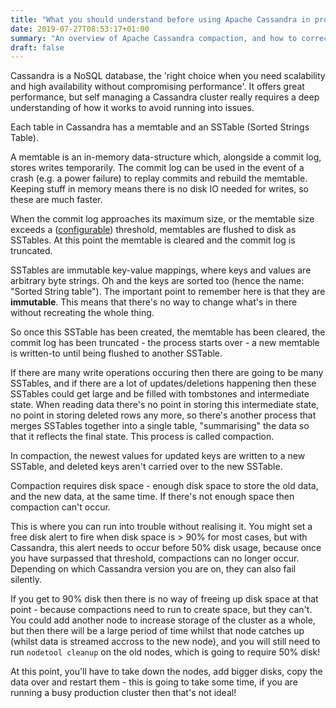 ```yaml
---
title: "What you should understand before using Apache Cassandra in production"
date: 2019-07-27T08:53:17+01:00
summary: "An overview of Apache Cassandra compaction, and how to correctly set disk space alerts when self-managing a production Cassandra cluster."
draft: false
---
```


Cassandra is a NoSQL database, the 'right choice when you need scalability and high availability without compromising performance'. It offers great performance, but self managing a Cassandra cluster really requires a deep understanding of how it works to avoid running into issues.

Each table in Cassandra has a memtable and an SSTable (Sorted Strings Table).

A memtable is an in-memory data-structure which, alongside a commit log, stores writes temporarily. The commit log can be used in the event of a crash (e.g. a power failure) to replay commits and rebuild the memtable. Keeping stuff in memory means there is no disk IO needed for writes, so these are much faster.

When the commit log approaches its maximum size, or the memtable size exceeds a ([configurable](https://docs.datastax.com/en/archived/cassandra/3.0/cassandra/operations/opsMemtableThruput.html)) threshold, memtables are flushed to disk as SSTables. At this point the memtable is cleared and the commit log is truncated.

SSTables are immutable key-value mappings, where keys and values are arbitrary byte strings. Oh and the keys are sorted too (hence the name: "Sorted String table"). The important point to remember here is that they are **immutable**. This means that there's no way to change what's in there without recreating the whole thing.

So once this SSTable has been created, the memtable has been cleared, the commit log has been truncated - the process starts over - a new memtable is written-to until being flushed to another SSTable.

If there are many write operations occuring then there are going to be many SSTables, and if there are a lot of updates/deletions happening then these SSTables could get large and be filled with tombstones and intermediate state. When reading data there's no point in storing this intermediate state, no point in storing deleted rows any more, so there's another process that merges SSTables together into a single table, "summarising" the data so that it reflects the final state. This process is called compaction.

In compaction, the newest values for updated keys are written to a new SSTable, and deleted keys aren't carried over to the new SSTable.

Compaction requires disk space - enough disk space to store the old data, and the new data, at the same time. If there's not enough space then compaction can't occur.

This is where you can run into trouble without realising it. You might set a free disk alert to fire when disk space is > 90% for most cases, but with Cassandra, this alert needs to occur before 50% disk usage, because once you have surpassed that threshold, compactions can no longer occur. Depending on which Cassandra version you are on, they can also fail silently.

If you get to 90% disk then there is no way of freeing up disk space at that point - because compactions need to run to create space, but they can't. You could add another node to increase storage of the cluster as a whole, but then there will be a large period of time whilst that node catches up (whilst data is streamed accross to the new node), and you will still need to run `nodetool cleanup` on the old nodes, which is going to require 50% disk!

At this point, you'll have to take down the nodes, add bigger disks, copy the data over and restart them - this is going to take some time, if you are running a busy production cluster then that's not ideal!
